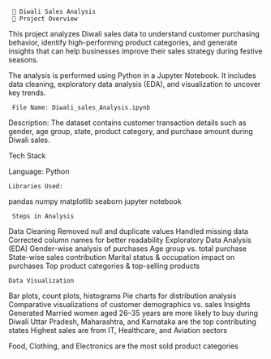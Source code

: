      🎇 Diwali Sales Analysis
     📌 Project Overview

This project analyzes Diwali sales data to understand customer purchasing behavior, identify high-performing product categories, and generate insights that can help businesses improve their sales strategy during festive seasons.

The analysis is performed using Python in a Jupyter Notebook. It includes data cleaning, exploratory data analysis (EDA), and visualization to uncover key trends.



     File Name: Diwali_sales_Analysis.ipynb

Description: The dataset contains customer transaction details such as gender, age group, state, product category, and purchase amount during Diwali sales.

Tech Stack

Language: Python 

    Libraries Used:

pandas
numpy
matplotlib
seaborn
jupyter notebook

     Steps in Analysis

Data Cleaning
Removed null and duplicate values
Handled missing data
Corrected column names for better readability
Exploratory Data Analysis (EDA)
Gender-wise analysis of purchases
Age group vs. total purchase
State-wise sales contribution
Marital status & occupation impact on purchases
Top product categories & top-selling products

    Data Visualization

Bar plots, count plots, histograms
Pie charts for distribution analysis
Comparative visualizations of customer demographics vs. sales
Insights Generated
Married women aged 26–35 years are more likely to buy during Diwali
Uttar Pradesh, Maharashtra, and Karnataka are the top contributing states
Highest sales are from IT, Healthcare, and Aviation sectors

Food, Clothing, and Electronics are the most sold product categories

